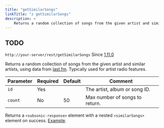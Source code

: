 ```yaml
---
title: "getSimilarSongs"
linkTitle: "z getSimilarSongs"
description: >
    Returns a random collection of songs from the given artist and similar artists.
---
```


## TODO


`http://your-server/rest/getSimilarSongs` Since [1.11.0](../subsonic-versions)

Returns a random collection of songs from the given artist and similar artists, using data from [last.fm](http://last.fm). Typically used for artist radio features.

| Parameter | Required | Default | Comment |
| --- | --- | --- | --- |
| `id` | Yes |     | The artist, album or song ID. |
| `count` | No  | 50  | Max number of songs to return. |

Returns a `<subsonic-response>` element with a nested `<similarSongs>` element on success. [Example](http://subsonic.org/pages/inc/api/examples/similarSongs_example_1.xml).
